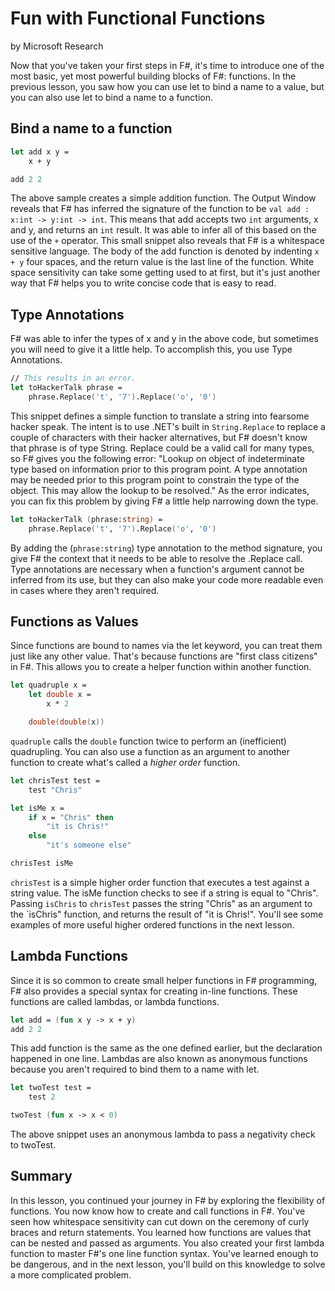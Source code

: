 # Fun with Functional Functions
by Microsoft Research

Now that you've taken your first steps in F#, it's time to introduce one of the most basic, yet most powerful building blocks of F#: functions. In the previous lesson, you saw how you can use let to bind a name to a value, but you can also use let to bind a name to a function.

## Bind a name to a function

```fsharp
let add x y =
    x + y

add 2 2
```

The above sample creates a simple addition function. The Output Window reveals that F# has inferred the signature of the function to be `val add : x:int -> y:int -> int`. This means that add accepts two `int` arguments, x and y, and returns an `int` result. It was able to infer all of this based on the use of the `+` operator. This small snippet also reveals that F# is a whitespace sensitive language. The body of the add function is denoted by indenting `x + y` four spaces, and the return value is the last line of the function. White space sensitivity can take some getting used to at first, but it's just another way that F# helps you to write concise code that is easy to read.

## Type Annotations
F# was able to infer the types of x and y in the above code, but sometimes you will need to give it a little help. To accomplish this, you use Type Annotations.

```fsharp
// This results in an error.
let toHackerTalk phrase =
    phrase.Replace('t', '7').Replace('o', '0')
```

This snippet defines a simple function to translate a string into fearsome hacker speak. The intent is to use .NET's built in `String.Replace` to replace a couple of characters with their hacker alternatives, but F# doesn't know that phrase is of type String. Replace could be a valid call for many types, so F# gives you the following error: "Lookup on object of indeterminate type based on information prior to this program point. A type annotation may be needed prior to this program point to constrain the type of the object. This may allow the lookup to be resolved." As the error indicates, you can fix this problem by giving F# a little help narrowing down the type.

```fsharp
let toHackerTalk (phrase:string) =
    phrase.Replace('t', '7').Replace('o', '0')
```

By adding the (`phrase:string`) type annotation to the method signature, you give F# the context that it needs to be able to resolve the .Replace call. Type annotations are necessary when a function's argument cannot be inferred from its use, but they can also make your code more readable even in cases where they aren't required.

## Functions as Values
Since functions are bound to names via the let keyword, you can treat them just like any other value. That's because functions are "first class citizens" in F#. This allows you to create a helper function within another function.

```fsharp
let quadruple x =    
    let double x =
        x * 2

    double(double(x))
```

`quadruple` calls the `double` function twice to perform an (inefficient) quadrupling.
You can also use a function as an argument to another function to create what's called a *higher order* function.

```fsharp
let chrisTest test =
    test "Chris"

let isMe x =
    if x = "Chris" then
        "it is Chris!"
    else
        "it's someone else"

chrisTest isMe
```

`chrisTest` is a simple higher order function that executes a test against a string value. The isMe function checks to see if a string is equal to "Chris". Passing `isChris` to `chrisTest` passes the string "Chris" as an argument to the `isChris" function, and returns the result of "it is Chris!". You'll see some examples of more useful higher ordered functions in the next lesson.

## Lambda Functions
Since it is so common to create small helper functions in F# programming, F# also provides a special syntax for creating in-line functions. These functions are called lambdas, or lambda functions.

```fsharp
let add = (fun x y -> x + y)
add 2 2
```

This add function is the same as the one defined earlier, but the declaration happened in one line. Lambdas are also known as anonymous functions because you aren't required to bind them to a name with let.
```fsharp
let twoTest test =
    test 2

twoTest (fun x -> x < 0)
```

The above snippet uses an anonymous lambda to pass a negativity check to twoTest.

## Summary
In this lesson, you continued your journey in F# by exploring the flexibility of functions. You now know how to create and call functions in F#. You've seen how whitespace sensitivity can cut down on the ceremony of curly braces and return statements. You learned how functions are values that can be nested and passed as arguments. You also created your first lambda function to master F#'s one line function syntax. You've learned enough to be dangerous, and in the next lesson, you'll build on this knowledge to solve a more complicated problem.
